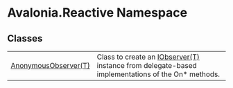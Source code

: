 # Avalonia.Reactive Namespace






## Classes
<table>
<tr>
<td><a href="T_Avalonia_Reactive_AnonymousObserver_1">AnonymousObserver(T)</a></td>
<td>Class to create an <a href="https://learn.microsoft.com/dotnet/api/system.iobserver-1" target="_blank" rel="noopener noreferrer">IObserver(T)</a> instance from delegate-based implementations of the On* methods.</td>
</tr>
</table>